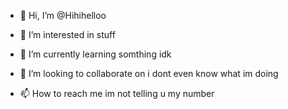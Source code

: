 - 👋 Hi, I’m @Hihihelloo
- 👀 I’m interested in stuff
- 🌱 I’m currently learning somthing idk
- 💞️ I’m looking to collaborate on i dont even know what im doing

- 📫 How to reach me im not telling u my number

<!---
Hihihelloo/Hihihelloo is a ✨ special ✨ repository because its `README.md` (this file) appears on your GitHub profile.
You can click the Preview link to take a look at your changes.
